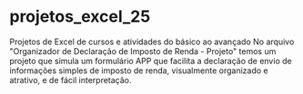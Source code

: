 # projetos_excel_25
Projetos de Excel de cursos e atividades do básico ao avançado
No arquivo "Organizador de Declaração de Imposto de Renda - Projeto" temos um  projeto que simula um formulário APP que facilita a declaração de envio de informações simples de imposto de renda, visualmente organizado e atrativo, e de fácil interpretação. 

